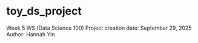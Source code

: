 # toy_ds_project
Week 5 WS (Data Science 100)
Project creation date: September 29, 2025
Author: Hannah Yin
